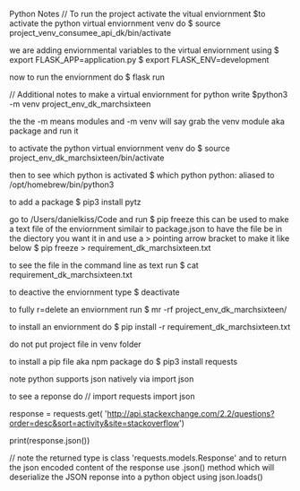 Python Notes
//
To run the project activate the vitual enviornment
$to activate the python virtual enviornment venv do
$ source project_venv_consumee_api_dk/bin/activate

we are adding enviornmental variables to the virtual enviornment using
$ export FLASK_APP=application.py
$ export FLASK_ENV=development

now to run the enviornment do
$ flask run




//
Additional notes to make a virtual enviornment for python write
$python3 -m venv project_env_dk_marchsixteen

the the -m means modules and -m venv will say grab the venv module aka package and run it

to activate the python virtual enviornment venv do
$ source project_env_dk_marchsixteen/bin/activate

then to see which python is activated
$ which python
python: aliased to /opt/homebrew/bin/python3

to add a package
$  pip3 install pytz

go to /Users/danielkiss/Code and run
$ pip freeze
this can be used to make a text file of the enviornment similair to package.json
to have the file be in the diectory you want it in and use a > pointing arrow bracket to make it like below
$ pip freeze > requirement_dk_marchsixteen.txt

to see the file in the command line as text run
$ cat requirement_dk_marchsixteen.txt

to deactive the enviornment type
$ deactivate

to fully r=delete an enviornment run
$ mr -rf project_env_dk_marchsixteen/

to install an enviornment do
$ pip install -r requirement_dk_marchsixteen.txt

do not put project file in venv folder

to install a pip file aka npm package do
$ pip3 install requests

note python supports json natively via
import json

to see a reponse do
//
import requests
import json

response = requests.get(
    'http://api.stackexchange.com/2.2/questions?order=desc&sort=activity&site=stackoverflow')

print(response.json())

//
note the returned type is class 'requests.models.Response' and to return the json encoded content of the response use .json() method which will deserialize the JSON reponse into a python object using json.loads()
















